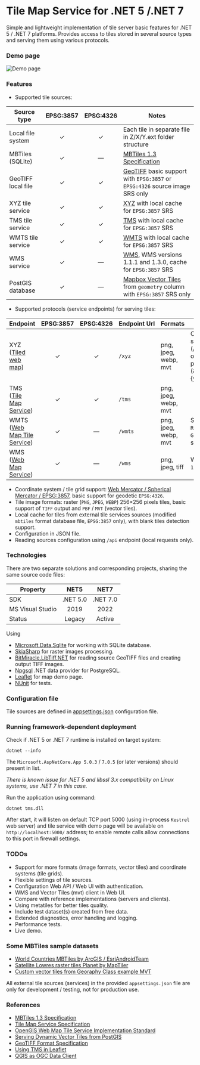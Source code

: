 # Tile Map Service for .NET 5 /.NET 7
Simple and lightweight implementation of tile server basic features for .NET 5 / .NET 7 platforms. Provides access to tiles stored in several source types and serving them using various protocols.

### Demo page
![Demo page](https://github.com/apdevelop/tile-map-service-net5/blob/master/Docs/demo-page.png)

### Features
* Supported tile sources:

| Source type               | EPSG:3857  | EPSG:4326 | Notes                                                                                                  |
| ------------------------- |:----------:|:---------:|--------------------------------------------------------------------------------------------------------|
| Local file system         | &#10003;   | &#10003;  | Each tile in separate file in Z/X/Y.ext folder structure                                               |
| MBTiles (SQLite)          | &#10003;   | &mdash;   | [MBTiles 1.3 Specification](https://github.com/mapbox/mbtiles-spec/blob/master/1.3/spec.md)            |
| GeoTIFF local file        | &#10003;   | &#10003;  | [GeoTIFF](https://en.wikipedia.org/wiki/GeoTIFF) basic support with `EPSG:3857` or `EPSG:4326` source image SRS only  |
| XYZ tile service          | &#10003;   | &#10003;  | [XYZ](https://en.wikipedia.org/wiki/Tiled_web_map) with local cache for `EPSG:3857` SRS                |
| TMS tile service          | &#10003;   | &#10003;  | [TMS](https://wiki.osgeo.org/wiki/Tile_Map_Service_Specification) with local cache for `EPSG:3857` SRS |
| WMTS tile service         | &#10003;   | &#10003;  | [WMTS](https://www.ogc.org/standards/wmts) with local cache for `EPSG:3857` SRS                        |
| WMS service               | &#10003;   | &mdash;   | [WMS](https://en.wikipedia.org/wiki/Web_Map_Service), WMS versions 1.1.1 and 1.3.0, cache for `EPSG:3857` SRS  |
| PostGIS database          | &#10003;   | &mdash;   | [Mapbox Vector Tiles](https://github.com/mapbox/vector-tile-spec) from `geometry` column with `EPSG:3857` SRS only |

* Supported protocols (service endpoints) for serving tiles: 

| Endpoint                                                                          | EPSG:3857 | EPSG:4326 | Endpoint&nbsp;Url | Formats   | Notes                                     |
| --------------------------------------------------------------------------------- |:---------:|:---------:|--------------|-----------|--------------------------------------------------------------------------------------------|
| XYZ ([Tiled web map](https://en.wikipedia.org/wiki/Tiled_web_map))                | &#10003;  | &#10003;  | `/xyz`       | png, jpeg, webp, mvt | Can be REST style url (/{z}/{x}/{y}.ext) or url with parameters (&x={x}&y={y}&z={z}) |
| TMS ([Tile Map Service](https://en.wikipedia.org/wiki/Tile_Map_Service))          | &#10003;  | &#10003;  | `/tms`       | png, jpeg, webp, mvt |                               |
| WMTS ([Web Map Tile Service](https://en.wikipedia.org/wiki/Web_Map_Tile_Service)) | &#10003;  | &mdash;   | `/wmts`      | png, jpeg, webp, mvt | Support both `RESTful` and `KVP` `GetTile` url syntax   |
| WMS ([Web Map Service](https://en.wikipedia.org/wiki/Web_Map_Service))            | &#10003;  | &mdash;   | `/wms`       | png, jpeg, tiff      |WMS versions `1.1.1` and `1.3.0` |

* Coordinate system / tile grid support: [Web Mercator / Spherical Mercator / EPSG:3857](https://en.wikipedia.org/wiki/Web_Mercator_projection), basic support for geodetic `EPSG:4326`.
* Tile image formats: raster (`PNG`, `JPEG`, `WEBP`) 256&#215;256 pixels tiles, basic support of `TIFF` output and `PBF` / `MVT` (vector tiles).
* Local cache for tiles from external tile services sources (modified `mbtiles` format database file, `EPSG:3857` only), with blank tiles detection support.
* Configuration in JSON file.
* Reading sources configuration using `/api` endpoint (local requests only).

### Technologies
There are two separate solutions and corresponding projects, sharing the same source code files:

| Property           | NET5      | NET7      |
| ------------------ |:---------:|:---------:|
| SDK                | .NET 5.0  | .NET 7.0  |
| MS Visual Studio   | 2019      | 2022      |
| Status             | Legacy    | Active    |

Using
* [Microsoft.Data.Sqlite](https://docs.microsoft.com/ru-ru/dotnet/standard/data/sqlite/) for working with SQLite database.
* [SkiaSharp](https://github.com/mono/SkiaSharp) for raster images processing.
* [BitMiracle.LibTiff.NET](https://github.com/BitMiracle/libtiff.net) for reading source GeoTIFF files and creating output TIFF images.
* [Npgsql](https://github.com/npgsql/npgsql) .NET data provider for PostgreSQL.
* [Leaflet](https://github.com/Leaflet) for map demo page.
* [NUnit](https://nunit.org/) for tests.

### Configuration file

Tile sources are defined in [appsettings.json](https://github.com/apdevelop/tile-map-service-net5/blob/master/Docs/appsettings.md) configuration file.

### Running framework-dependent deployment

Check if .NET 5 or .NET 7 runtime is installed on target system:

`dotnet --info`

The `Microsoft.AspNetCore.App 5.0.3` / `7.0.5` (or later versions) should present in list.

*There is known issue for .NET 5 and libssl 3.x compatibility on Linux systems, use .NET 7 in this case.*

Run the application using command:

`dotnet tms.dll`

After start, it will listen on default TCP port 5000 (using in-process `Kestrel` web server) 
and tile service with demo page will be available on `http://localhost:5000/` address; to enable remote calls allow connections to this port in firewall settings.

### TODOs
* Support for more formats (image formats, vector tiles) and coordinate systems (tile grids).
* Flexible settings of tile sources.
* Configuration Web API / Web UI with authentication.
* WMS and Vector Tiles (mvt) client in Web UI.
* Compare with reference implementations (servers and clients).
* Using metatiles for better tiles quality.
* Include test dataset(s) created from free data.
* Extended diagnostics, error handling and logging.
* Performance tests.
* Live demo.

### Some MBTiles sample datasets
* [World Countries MBTiles by ArcGIS / EsriAndroidTeam](https://www.arcgis.com/home/item.html?id=7b650618563741ca9a5186c1aa69126e)
* [Satellite Lowres raster tiles Planet by MapTiler](https://data.maptiler.com/downloads/dataset/satellite-lowres/)
* [Custom vector tiles from Georaphy Class example MVT](https://github.com/klokantech/vector-tiles-sample/releases/tag/v1.0)

All external tile sources (services) in the provided `appsettings.json` file are only for development / testing, not for production use.

### References
* [MBTiles 1.3 Specification](https://github.com/mapbox/mbtiles-spec/blob/master/1.3/spec.md)
* [Tile Map Service Specification](https://wiki.osgeo.org/wiki/Tile_Map_Service_Specification)
* [OpenGIS Web Map Tile Service Implementation Standard](https://www.ogc.org/standards/wmts)
* [Serving Dynamic Vector Tiles from PostGIS](https://blog.crunchydata.com/blog/dynamic-vector-tiles-from-postgis)
* [GeoTIFF Format Specification](http://geotiff.maptools.org/spec/geotiffhome.html)
* [Using TMS in Leaflet](https://leafletjs.com/examples/wms/wms.html)
* [QGIS as OGC Data Client](https://docs.qgis.org/2.18/en/docs/user_manual/working_with_ogc/ogc_client_support.html)
